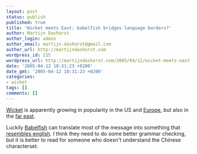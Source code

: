 ```yaml
---
layout: post
status: publish
published: true
title: 'Wicket meets East: babelfish bridges language borders?'
author: Martijn Dashorst
author_login: admin
author_email: martijn.dashorst@gmail.com
author_url: http://martijndashorst.com
wordpress_id: 215
wordpress_url: http://martijndashorst.com/2005/04/12/wicket-meets-east-babelfish-bridges-language-borders/
date: '2005-04-12 10:31:23 +0200'
date_gmt: '2005-04-12 10:31:23 +0200'
categories:
- wicket
tags: []
comments: []
---
```

<p>
<a href="http://wicket.sourceforge.net">Wicket</a> is apparently growing in popularity in the US and <a href="http://www.jroller.com/page/vaclav/20050411#create_your_own_language">Europe</a>, but also in the <a href="http://blog.csdn.net/sunsnow8/archive/2005/01/17/255810.aspx">far east</a>.</p>
<p>
Luckily <a href="http://babelfish.altavista.com">Babelfish</a> can translate most of the message into something that <a href="http://babelfish.altavista.com/babelfish/tr?&amp;doit=done&amp;tt=url&amp;intl=1&amp;trurl=http://blog.csdn.net/sunsnow8/archive/2005/01/17/255810.aspx&amp;lp=zh_en">resembles english</a>. I think they need to do some better grammar checking, but it is better to read for someone who doesn't understand the Chinese characterset.</p>
